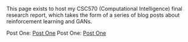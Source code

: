 This page exists to host my CSC570 (Computational Intelligence) final research report, which takes the form of a series of blog posts about reinforcement learning and GANs.

Post One: <a href="Why_Generative_Models_Why_Reinforcement_Learning.html">Post One</a>
Post One: <a href="https://aarontpz.github.io/Why_Generative_Models_Why_Reinforcement_Learning.md">Post One</a>
